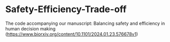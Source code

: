 # Safety-Efficiency-Trade-off
The code accompanying our manuscript: Balancing safety and efficiency in human decision making (https://www.biorxiv.org/content/10.1101/2024.01.23.576678v1)
